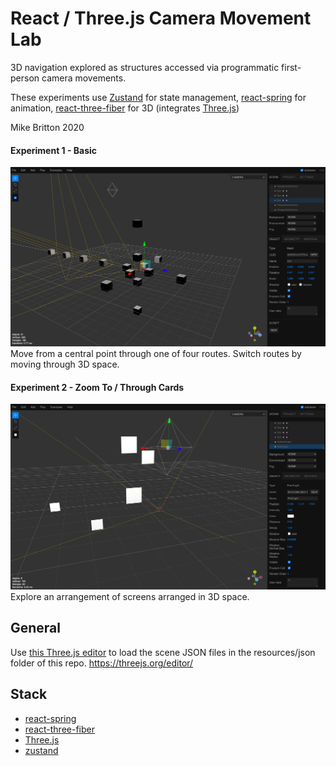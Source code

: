 
# React / Three.js Camera Movement Lab


3D navigation explored as structures accessed via programmatic first-person camera movements. 

These experiments use [Zustand](https://github.com/pmndrs/zustand) for state management, [react-spring](https://www.react-spring.io/) for animation, [react-three-fiber](https://github.com/pmndrs/react-three-fiber) for 3D (integrates [Three.js](https://threejs.org/))

Mike Britton 2020

#### Experiment 1 - Basic
![](experiment-00.png?raw=true)
Move from a central point through one of four routes. Switch routes by moving through 3D space. 

#### Experiment 2 - Zoom To / Through Cards
![](experiment-01.png?raw=true)
Explore an arrangement of screens arranged in 3D space.

## General

Use [this Three.js editor](https://threejs.org/editor/) to load the scene JSON files in the resources/json folder of this repo.
https://threejs.org/editor/

## Stack

- [react-spring](https://www.react-spring.io/docs)
- [react-three-fiber](https://github.com/pmndrs/react-three-fiber) 
- [Three.js](https://threejs.org/)
- [zustand](https://github.com/pmndrs/zustand)

